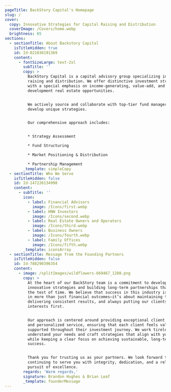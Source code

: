 ```yaml
---
pageTitle: BackStory Capital's Homepage
slug: /
cover:
  copy: Innovative Strategies for Capital Raising and Distribution
  coverImage: /Covers/home.webp
  brightness: 65
sections:
  - sectionTitle: About Backstory Capital
    isTitleHidden: true
    id: Id-021036191369
    content:
      - fontSizeLarge: text-2xl
        subTitle: ''
        copy: >
          BackStory Capital is a capital advisory group specializing in capital
          raising and distribution. We offer distinctive investment strategies
          with a special emphasis on income-generating, value-add, and
          development real estate opportunities.


          We actively source and collaborate with top-tier fund managers to
          develop unique strategies. 


          Our comprehensive approach includes:


          * Strategy Assessment

          * Fund Structuring

          * Market Positioning & Distribution

          * Partnership Management
        _template: simpleCopy
  - sectionTitle: Who We Serve
    isTitleHidden: false
    id: Id-147226134998
    content:
      - subTitle: ''
        icon:
          - label: Financial Advisors
            image: /Icons/first.webp
          - label: HNW Investors
            image: /Icons/second.webp
          - label: Real Estate Owners and Operators
            image: /Icons/third.webp
          - label: Business Owners
            image: /Icons/fourth.webp
          - label: Family Offices
            image: /Icons/fifth.webp
        _template: iconsArray
  - sectionTitle: Message from the Founding Partners
    isTitleHidden: false
    id: Id-788290396354
    content:
      - image: /splitImages/wildflowers-669467_1280.png
        copy: >
          At the heart of our BackStory team is a commitment to developing
          innovative strategies and building long-term partnerships that stand
          the test of time. We believe that success in this industry is rooted
          in more than just financial outcomes—it’s about maintaining trust,
          delivering consistent results, and always putting our clients’ best
          interests first.


          Our approach is centered around providing exceptional client relations
          and personalized service, ensuring that each client feels valued and
          supported throughout their investment journey. We work tirelessly to
          understand your needs and craft strategies that align with your goals,
          while keeping a clear focus on achieving sustainable, long-term
          success.


          Thank you for trusting us as your partners. We look forward to
          continuing to serve you with integrity, dedication, and a relentless
          pursuit of excellence.
        regards: 'Warm regards,'
        signature: Brandon Hughes & Brian Leaf
        _template: founderMessage
---
```


